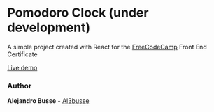 # Pomodoro Clock (under development)

A simple project created with React for the [FreeCodeCamp](https://www.freecodecamp.org/) Front End Certificate

[Live demo](https://al3busse.github.io/Pomodoro-Clock/)

### Author

**Alejandro Busse** - [Al3busse](https://github.com/Al3busse)
